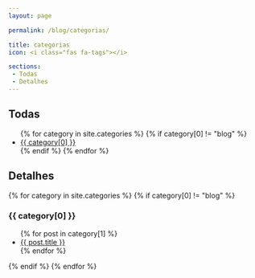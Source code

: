```yaml
---
layout: page

permalink: /blog/categorias/

title: categorias
icon: <i class="fas fa-tags"></i>

sections:
 - Todas
 - Detalhes
---
```


## Todas

<ul>
{% for category in site.categories %}
{% if category[0] != "blog" %}
<li><a href="#{{ category[0] }}">{{ category[0] }}</a></li>
{% endif %}
{% endfor %}
</ul>

## Detalhes

{% for category in site.categories %}
{% if category[0] != "blog" %}
### {{ category[0] }}

<ul>
{% for post in category[1] %}
<li><a href="{{ post.url }}">{{ post.title }}</a></li>
{% endfor %}
</ul>
{% endif %}
{% endfor %}

